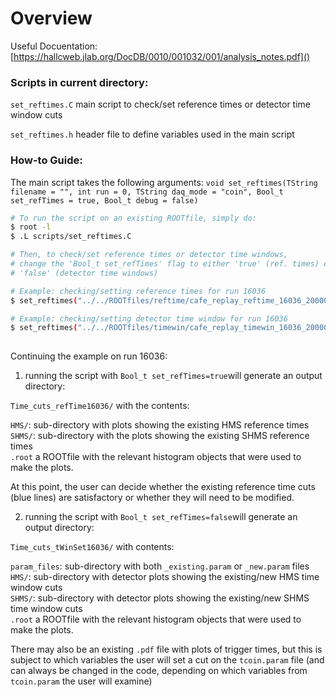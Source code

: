 # Overview
Useful Docuentation: [https://hallcweb.jlab.org/DocDB/0010/001032/001/analysis_notes.pdf]()

### Scripts in current directory: <br>

`set_reftimes.C` main script to check/set reference times or detector time window cuts

`set_reftimes.h` header file to define variables used in the main script


### How-to Guide:
The main script takes the following arguments:
`void set_reftimes(TString filename = "", int run = 0, TString daq_mode = "coin", Bool_t set_refTimes = true, Bool_t debug = false)
`

```sh
# To run the script on an existing ROOTfile, simply do:      
$ root -l                                                                                                                                                                   
$ .L scripts/set_reftimes.C

# Then, to check/set reference times or detector time windows, 
# change the 'Bool_t set_refTimes' flag to either 'true' (ref. times) or
# 'false' (detector time windows)

# Example: checking/setting reference times for run 16036
$ set_reftimes("../../ROOTfiles/reftime/cafe_replay_reftime_16036_20000.root", 16036, "coin", true, false)    

# Example: checking/setting detector time window for run 16036
$ set_reftimes("../../ROOTfiles/timewin/cafe_replay_timewin_16036_20000.root", 16036, "coin", false, false)      
                                                                                                                                
```
Continuing the example on run 16036: <br> 

1) running the script with `Bool_t set_refTimes=true`will generate an output directory: <br>

`Time_cuts_refTime16036/` with the contents: <br>

`HMS/`: sub-directory with plots showing the existing HMS reference times <br>
`SHMS/`: sub-directory with the plots showing the existing SHMS reference times <br>
`.root` a ROOTfile with the relevant histogram objects that were used to make the plots.

At this point, the user can decide whether the existing reference time cuts (blue lines) are satisfactory or whether they will need to be modified.


2) running the script with `Bool_t set_refTimes=false`will generate an output directory: <br>

`Time_cuts_tWinSet16036/` with contents: <br>

`param_files`: sub-directory with both `_existing.param` or `_new.param` files <br>
`HMS/`: sub-directory with detector plots showing the existing/new HMS time window cuts <br>
`SHMS/`: sub-directory with detector plots showing the existing/new SHMS time window cuts <br>
`.root` a ROOTfile with the relevant histogram objects that were used to make the plots.

There may also be an existing `.pdf` file with plots of trigger times, but this is subject to which variables the user will set a cut on the `tcoin.param` file (and can always be changed in the code, depending on which variables from `tcoin.param` the user will examine)

